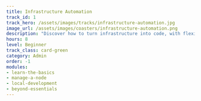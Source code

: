 ```yaml
---
title: Infrastructure Automation
track_id: 1
track_hero: /assets/images/tracks/infrastructure-automation.jpg
image_url: /assets/images/coasters/infrastructure-automation.png
description: "Discover how to turn infrastructure into code, with flexibility baked in. Learn what Chef does during a run and how to configure a system using a mix of resources, recipes and cookbooks. Then add a dash of ingenuity and apply your new skills to an actual machine."
hours: 8
level: Beginner
track_class: card-green
category: Admin
order: -1
modules:
- learn-the-basics
- manage-a-node
- local-development
- beyond-essentials
---
```

